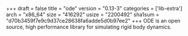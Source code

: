 +++
draft = false
title = "ode"
version = "0.13-3"
categories = ['lib-extra']
arch = "x86_64"
size = "416292"
usize = "2200492"
sha1sum = "d70b3459f7e9c9d37ce28638fa6adde5d0b97ee2"
+++
ODE is an open source, high performance library for simulating rigid body dynamics.